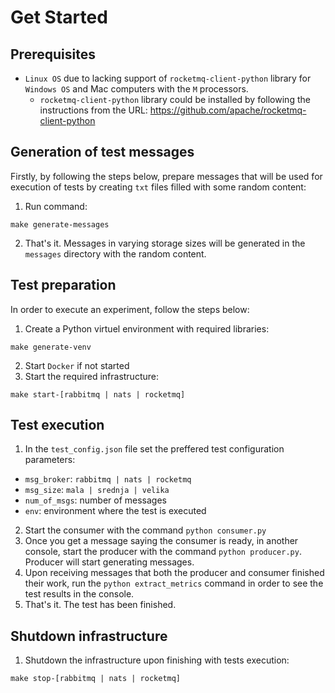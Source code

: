 # Get Started

## Prerequisites
- `Linux OS` due to lacking support of `rocketmq-client-python` library for `Windows OS` and Mac computers with the `M` processors.
  - `rocketmq-client-python` library could be installed by following the instructions from the URL: https://github.com/apache/rocketmq-client-python

## Generation of test messages
Firstly, by following the steps below, prepare messages that will be used for execution of tests by creating `txt` files filled with some random content:
1. Run command:
```
make generate-messages
```
2. That's it. Messages in varying storage sizes will be generated in the `messages` directory with the random content.

## Test preparation
In order to execute an experiment, follow the steps below:
1. Create a Python virtuel environment with required libraries:
```
make generate-venv
```
2. Start `Docker` if not started
3. Start the required infrastructure:
```
make start-[rabbitmq | nats | rocketmq]
```

## Test execution
1. In the `test_config.json` file set the preffered test configuration parameters:
- `msg_broker`: `rabbitmq | nats | rocketmq`
- `msg_size`: `mala | srednja | velika`
- `num_of_msgs`: number of messages
- `env`: environment where the test is executed
2. Start the consumer with the command `python consumer.py`
3. Once you get a message saying the consumer is ready, in another console, start the producer with the command `python producer.py`. Producer will start generating messages.
4. Upon receiving messages that both the producer and consumer finished their work, run the `python extract_metrics` command in order to see the test results in the console.
5. That's it. The test has been finished.

## Shutdown infrastructure
1. Shutdown the infrastructure upon finishing with tests execution:
```
make stop-[rabbitmq | nats | rocketmq]
```